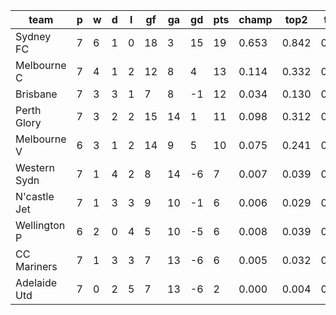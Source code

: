 |     team     | p | w | d | l | gf | ga | gd | pts | champ | top2  | top3  | top4  |  5-7  | bot4  | bot3  | bot2  |
|--------------|---|---|---|---|----|----|----|-----|-------|-------|-------|-------|-------|-------|-------|-------|
| Sydney FC    | 7 | 6 | 1 | 0 | 18 |  3 | 15 |  19 | 0.653 | 0.842 | 0.927 | 0.967 | 0.031 | 0.006 | 0.002 | 0.001|
| Melbourne C  | 7 | 4 | 1 | 2 | 12 |  8 |  4 |  13 | 0.114 | 0.332 | 0.531 | 0.693 | 0.250 | 0.108 | 0.057 | 0.025|
| Brisbane     | 7 | 3 | 3 | 1 |  7 |  8 | -1 |  12 | 0.034 | 0.130 | 0.261 | 0.408 | 0.414 | 0.301 | 0.179 | 0.090|
| Perth Glory  | 7 | 3 | 2 | 2 | 15 | 14 |  1 |  11 | 0.098 | 0.312 | 0.502 | 0.663 | 0.266 | 0.129 | 0.071 | 0.033|
| Melbourne V  | 6 | 3 | 1 | 2 | 14 |  9 |  5 |  10 | 0.075 | 0.241 | 0.418 | 0.583 | 0.315 | 0.184 | 0.102 | 0.049|
| Western Sydn | 7 | 1 | 4 | 2 |  8 | 14 | -6 |   7 | 0.007 | 0.039 | 0.100 | 0.181 | 0.401 | 0.569 | 0.418 | 0.260|
| N'castle Jet | 7 | 1 | 3 | 3 |  9 | 10 | -1 |   6 | 0.006 | 0.029 | 0.073 | 0.145 | 0.384 | 0.620 | 0.471 | 0.308|
| Wellington P | 6 | 2 | 0 | 4 |  5 | 10 | -5 |   6 | 0.008 | 0.039 | 0.096 | 0.183 | 0.384 | 0.584 | 0.434 | 0.276|
| CC Mariners  | 7 | 1 | 3 | 3 |  7 | 13 | -6 |   6 | 0.005 | 0.032 | 0.077 | 0.144 | 0.365 | 0.633 | 0.491 | 0.325|
| Adelaide Utd | 7 | 0 | 2 | 5 |  7 | 13 | -6 |   2 | 0.000 | 0.004 | 0.016 | 0.035 | 0.192 | 0.866 | 0.773 | 0.634|
